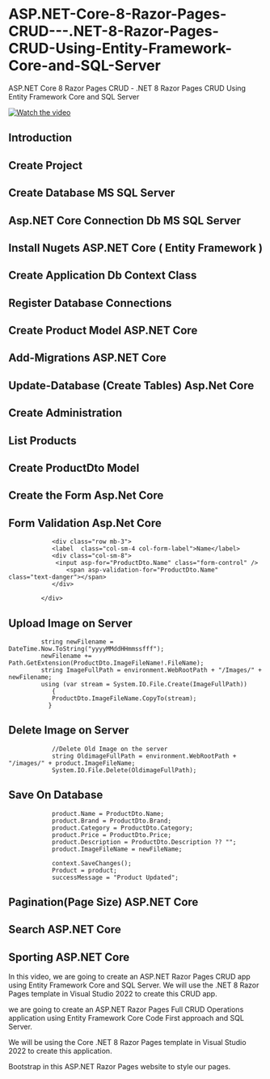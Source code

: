 # ASP.NET-Core-8-Razor-Pages-CRUD---.NET-8-Razor-Pages-CRUD-Using-Entity-Framework-Core-and-SQL-Server
ASP.NET Core 8 Razor Pages CRUD - .NET 8 Razor Pages CRUD Using Entity Framework Core and SQL Server


[![Watch the video](https://img.youtube.com/vi/WHFTzo0psng/0.jpg)](https://youtu.be/WHFTzo0psng)

## Introduction
## Create Project 
## Create Database MS SQL Server
## Asp.NET Core Connection Db MS SQL Server
## Install Nugets ASP.NET Core ( Entity Framework )
## Create Application Db Context Class
## Register Database Connections
## Create Product Model  ASP.NET Core
## Add-Migrations ASP.NET Core
## Update-Database (Create Tables) Asp.Net Core
## Create Administration
## List Products
## Create ProductDto Model
## Create the Form Asp.Net Core
## Form Validation Asp.Net Core
                <div class="row mb-3">
                <label  class="col-sm-4 col-form-label">Name</label>
                <div class="col-sm-8">
                 <input asp-for="ProductDto.Name" class="form-control" />
                    <span asp-validation-for="ProductDto.Name" class="text-danger"></span>
                </div>

             </div>
## Upload Image on Server
             string newFilename = DateTime.Now.ToString("yyyyMMddHHmmssfff");
             newFilename += Path.GetExtension(ProductDto.ImageFileName!.FileName);
             string ImageFullPath = environment.WebRootPath + "/Images/" + newFilename;
             using (var stream = System.IO.File.Create(ImageFullPath))
                {
                ProductDto.ImageFileName.CopyTo(stream);
               }
## Delete Image on Server

                //Delete Old Image on the server 
                string OldimageFullPath = environment.WebRootPath + "/images/" + product.ImageFileName;
                System.IO.File.Delete(OldimageFullPath);
## Save On Database
                product.Name = ProductDto.Name;
                product.Brand = ProductDto.Brand;
                product.Category = ProductDto.Category;
                product.Price = ProductDto.Price;
                product.Description = ProductDto.Description ?? "";
                product.ImageFileName = newFileName;

                context.SaveChanges();
                Product = product;
                successMessage = "Product Updated";
                
## Pagination(Page Size)  ASP.NET Core
## Search  ASP.NET Core
## Sporting  ASP.NET Core

In this video, we are going to create an ASP.NET Razor Pages CRUD app using Entity Framework Core and SQL Server. We will use the .NET 8 Razor Pages template in Visual Studio 2022 to create this CRUD app.

we are going to create an ASP.NET Razor Pages Full CRUD Operations application using Entity Framework Core Code First approach and SQL Server. 

We will be using the Core .NET 8 Razor Pages template in Visual Studio 2022 to create this application.

Bootstrap in this ASP.NET Razor Pages website to style our pages.


